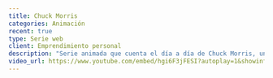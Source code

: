 ```yaml
---
title: Chuck Morris
categories: Animación
recent: true
type: Serie web
client: Emprendimiento personal
description: "Serie animada que cuenta el día a día de Chuck Morris, un ex-héroe de acción en el declive de su carrera y su lucha por recuperar el éxito, esto lo hará junto a sus amigos \"famosos\", dibujos conocidos de los 80s."
video_url: https://www.youtube.com/embed/hgi6F3jFESI?autoplay=1&showinfo=0
---
```

